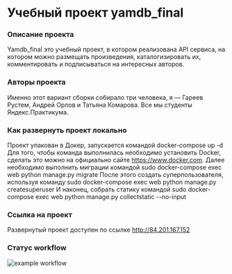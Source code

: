 # Учебный проект yamdb_final 

### Описание проекта
Yamdb_final это учебный проект, в котором реализована API сервиса, 
на котором можно размещать произведения, каталогизировать их, 
комментировать и подписываться на интересных авторов. 

### Авторы проекта
Именно этот вариант сборки собирало три человека, я — Гареев Рустем, Андрей Орлов и Татьяна Комарова. Все мы студенты Яндекс.Практикума. 

### Как развернуть проект локально
Проект упакован в Докер, запускается командой
    docker-compose up -d
Для того, чтобы команда выполнилась необходимо установить Docker, сделать это можно на официально сайте https://www.docker.com.
Далее необходимо выполнить миграции командой
    sudo docker-compose exec web python manage.py migrate
После этого создать суперпользователя, используя команду
    sudo docker-compose exec web python manage.py createsuperuser
И наконец, собрать статику командой
    sudo docker-compose exec web python manage.py collectstatic --no-input

### Ссылка на проект
Развернутый проект доступен по ссылке http://84.201.167.152


### Статус workflow
![example workflow](https://github.com/rustemgareyev/yamdb_final/actions/workflows/yamdb_workflow/badge.svg)
